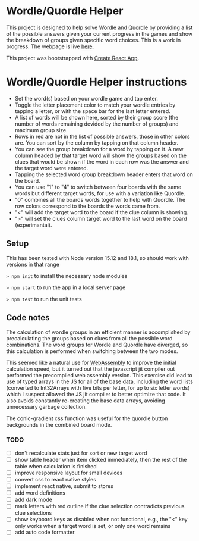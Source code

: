 # Wordle/Quordle Helper 

This project is designed to help solve [Wordle](https://www.nytimes.com/games/wordle/index.html) and [Quordle](https://www.merriam-webster.com/games/quordle/#/) by providing a list of the possible answers given your current progress in the games and show the breakdown of groups given specific word choices. This is a work in progress. The webpage is live [here](https://hudsonansley.com/wordleHelper/).

This project was bootstrapped with [Create React App](https://github.com/facebook/create-react-app).

# Wordle/Quordle Helper instructions
* Set the word(s) based on your wordle game and tap enter.
* Toggle the letter placement color to match your wordle entries by tapping a letter, or with the space bar for the last letter entered.
* A list of words will be shown here, sorted by their group score (the number of words remaining devided by the number of groups)
and maximum group size.
* Rows in red are not in the list of possible answers, those 
in other colors are. You can sort by the column by tapping on that column header.
* You can see the group breakdown for a word by tapping on it. A new column headed by that target word will show the groups based on the clues that would be shown if the word in each row was the answer and the target word were entered.
* Tapping the selected word group breakdown header enters that word on the board.
* You can use "1" to "4" to switch between four boards with the same words but different target words, for use with a variation like Quordle.
* "0" combines all the boards words together to help with Quordle. The row colors correspond to the boards the words came from.
* "&lt;" will add the target word to the board if the clue column is showing.
* "&gt;" will set the clues column target word to the last word on the board (experimantal).

## Setup

This has been tested with Node version 15.12 and 18.1, so should work with versions in that range

`> npm init`
to install the necessary node modules

`> npm start` 
to run the app in a local server page

`> npm test`
to run the unit tests


## Code notes
The calculation of wordle groups in an efficient manner is accomplished by precalculating the groups based on clues from all the possible word combinations. The word groups for Wordle and Quordle have diverged, so this calculation is performed when switching between the two modes.

This seemed like a natural use for [WebAssembly](https://webassembly.org/) to improve the initial calculation speed, but it turned out that the javascript jit compiler out performed the precompiled web assembly version. This exercise did lead to use of typed arrays in the JS for all of the base data, including the word lists (converted to Int32Arrays with five bits per letter, for up to six letter words) which I suspect allowed the JS jit compiler to better optimize that code. It also avoids constantly re-creating the base data arrays, avoiding unnecessary garbage collection.

The conic-gradient css function was useful for the quordle button backgrounds in the combined board mode.

### TODO
- [ ] don't recalculate stats just for sort or new target word
- [ ] show table header when item clicked immediately, then the rest of the table when calculation is finished
- [ ] improve responsive layout for small devices
- [ ] convert css to react native styles
- [ ] implement react native, submit to stores
- [ ] add word definitions
- [ ] add dark mode
- [ ] mark letters with red outline if the clue selection contradicts previous clue selections
- [ ] show keyboard keys as disabled when not functional, e.g., the "<" key only works when a target word is set, or only one word remains
- [ ] add auto code formatter
